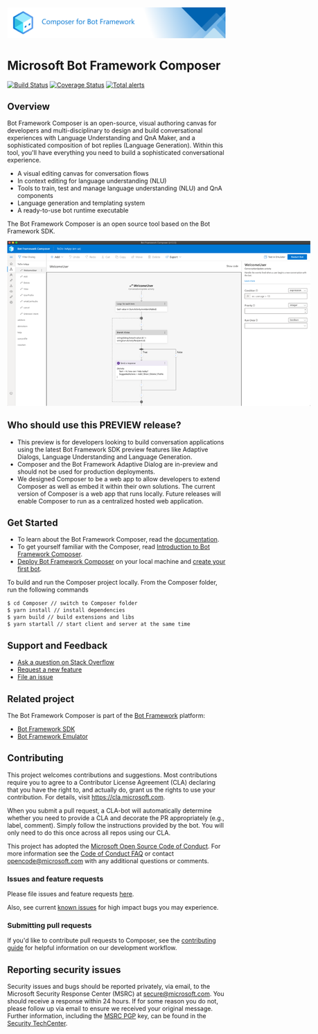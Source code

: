 # ![Microsoft Bot Framework Composer](./docs/media/gh-banner.png)

# Microsoft Bot Framework Composer

[![Build Status](https://github.com/microsoft/BotFramework-Composer/workflows/Composer%20CI/badge.svg?branch=master)](https://github.com/microsoft/BotFramework-Composer/actions?query=branch%3Amaster)
[![Coverage Status](https://coveralls.io/repos/github/microsoft/BotFramework-Composer/badge.svg?branch=master)](https://coveralls.io/github/microsoft/BotFramework-Composer?branch=master)
[![Total alerts](https://img.shields.io/lgtm/alerts/g/microsoft/BotFramework-Composer.svg?logo=lgtm&logoWidth=18)](https://lgtm.com/projects/g/microsoft/BotFramework-Composer/alerts/)

## Overview

Bot Framework Composer is an open-source, visual authoring canvas for developers and multi-disciplinary to design and build conversational experiences with Language Understanding and QnA Maker, and a sophisticated composition of bot replies (Language Generation). Within this tool, you'll have everything you need to build a sophisticated conversational experience.

- A visual editing canvas for conversation flows
- In context editing for language understanding (NLU)
- Tools to train, test and manage language understanding (NLU) and QnA components
- Language generation and templating system
- A ready-to-use bot runtime executable

The Bot Framework Composer is an open source tool based on the Bot Framework SDK.

<p align="center">
    <img alt="Bot Framework Composer Home Page" src="./docs/Assets/Screenshot-Composer-overview.png" style="max-width:700px;" />
</p>

## Who should use this PREVIEW release?

- This preview is for developers looking to build conversation applications using the latest Bot Framework SDK preview features like Adaptive Dialogs, Language Understanding and Language Generation.
- Composer and the Bot Framework Adaptive Dialog are in-preview and should not be used for production deployments.
- We designed Composer to be a web app to allow developers to extend Composer as well as embed it within their own solutions. The
  current version of Composer is a web app that runs locally. Future releases will enable Composer to run as a centralized hosted web application.

## Get Started

- To learn about the Bot Framework Composer, read the [documentation][5].
- To get yourself familiar with the Composer, read [Introduction to Bot Framework Composer][1].
- [Deploy Bot Framework Composer][2] on your local machine and [create your first bot][3].

To build and run the Composer project locally. From the Composer folder, run the following commands

```
$ cd Composer // switch to Composer folder
$ yarn install // install dependencies
$ yarn build // build extensions and libs
$ yarn startall // start client and server at the same time
```

## Support and Feedback

- [Ask a question on Stack Overflow][10]
- [Request a new feature][11]
- [File an issue][12]

## Related project

The Bot Framework Composer is part of the [Bot Framework][20] platform:

- [Bot Framework SDK][21]
- [Bot Framework Emulator][22]

## Contributing

This project welcomes contributions and suggestions. Most contributions require you to agree to a
Contributor License Agreement (CLA) declaring that you have the right to, and actually do, grant us
the rights to use your contribution. For details, visit https://cla.microsoft.com.

When you submit a pull request, a CLA-bot will automatically determine whether you need to provide
a CLA and decorate the PR appropriately (e.g., label, comment). Simply follow the instructions
provided by the bot. You will only need to do this once across all repos using our CLA.

This project has adopted the [Microsoft Open Source Code of Conduct][100].
For more information see the [Code of Conduct FAQ][101] or
contact [opencode@microsoft.com](mailto:opencode@microsoft.com) with any additional questions or comments.

### Issues and feature requests

Please file issues and feature requests [here](https://github.com/microsoft/BotFramework-Composer/issues/issues).

Also, see current [known issues](https://github.com/microsoft/BotFramework-Composer/labels/known%20issue) for high impact bugs you may experience.

### Submitting pull requests

If you'd like to contribute pull requests to Composer, see the [contributing guide](./CONTRIBUTING.md) for helpful information on our development workflow.

## Reporting security issues

Security issues and bugs should be reported privately, via email, to the Microsoft Security
Response Center (MSRC) at [secure@microsoft.com](mailto:secure@microsoft.com). You should
receive a response within 24 hours. If for some reason you do not, please follow up via
email to ensure we received your original message. Further information, including the
[MSRC PGP][102] key, can be found in
the [Security TechCenter][103].

[1]: ./docs/bfcomposer-intro.md
[2]: ./docs/setup-yarn.md
[3]: ./docs/tutorial-create-echobot.md
[4]: https://aka.ms/BF-Composer-Docs
[5]: ./toc.md
[10]: https://stackoverflow.com/questions/tagged/botframework?tab=Newest
[11]: https://github.com/microsoft/BotFramework-Composer/issues/new?assignees=&labels=Type%3A+suggestion%2C+Needs-triage&template=bot-framework-composer-feature-request.md&title=
[12]: https://github.com/microsoft/BotFramework-Composer/issues/new?assignees=&labels=Needs-triage%2C+Type%3A+bug&template=bot-framework-composer-bug.md&title=
[20]: https://github.com/microsoft/botframework#microsoft-bot-framework
[21]: https://github.com/microsoft/botframework-sdk#bot-framework-sdk
[22]: https://github.com/Microsoft/BotFramework-Emulator#readme
[100]: https://opensource.microsoft.com/codeofconduct/
[101]: https://opensource.microsoft.com/codeofconduct/faq/
[102]: https://technet.microsoft.com/en-us/security/dn606155
[103]: (https://technet.microsoft.com/en-us/security/default)

